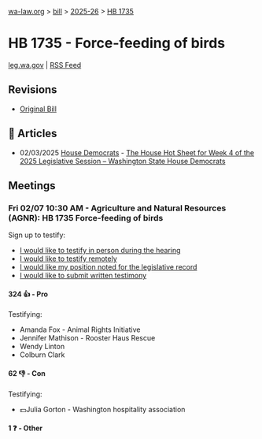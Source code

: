 [wa-law.org](/) > [bill](/bill/) > [2025-26](/bill/2025-26/) > [HB 1735](/bill/2025-26/hb/1735/)

# HB 1735 - Force-feeding of birds
[leg.wa.gov](https://app.leg.wa.gov/billsummary?BillNumber=1735&Year=2025&Initiative=false) | [RSS Feed](./rss.xml)

## Revisions
* [Original Bill](1/)

## 📰 Articles
* 02/03/2025 [House Democrats](/org/house_democrats/) - [The House Hot Sheet for Week 4 of the 2025 Legislative Session – Washington State House Democrats](https://housedemocrats.wa.gov/blog/2025/02/03/the-house-hot-sheet-for-week-4-of-the-2025-legislative-session/#:~:text=HB%201735)

## Meetings
### Fri 02/07 10:30 AM - Agriculture and Natural Resources (AGNR): HB 1735 Force-feeding of birds
Sign up to testify:
* [I would like to testify in person during the hearing](https://app.leg.wa.gov/csi/Testifier/Add?chamber=House&mId=32649&aId=163045&caId=25510&tId=1)
* [I would like to testify remotely](https://app.leg.wa.gov/csi/Testifier/Add?chamber=House&mId=32649&aId=163045&caId=25510&tId=2)
* [I would like my position noted for the legislative record](https://app.leg.wa.gov/csi/Testifier/Add?chamber=House&mId=32649&aId=163045&caId=25510&tId=3)
* [I would like to submit written testimony](https://app.leg.wa.gov/csi/Testifier/Add?chamber=House&mId=32649&aId=163045&caId=25510&tId=4)

#### 324 👍 - Pro
Testifying:
* Amanda Fox - Animal Rights Initiative
* Jennifer Mathison - Rooster Haus Rescue
* Wendy Linton
* Colburn Clark

#### 62 👎 - Con
Testifying:
* 💵Julia Gorton - Washington hospitality association

#### 1 ❓ - Other
